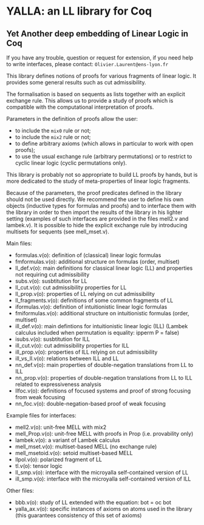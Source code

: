 # YALLA: an LL library for Coq

## Yet Another deep embedding of Linear Logic in Coq



If you have any trouble, question or request for extension, if you need help to write interfaces,
please contact:  `Olivier.Laurent@ens-lyon.fr`


This library defines notions of proofs for various fragments of linear logic.
It provides some general results such as cut admissibility.

The formalisation is based on sequents as lists together with an explicit exchange rule.
This allows us to provide a study of proofs which is compatible with the computational interpretation of proofs.

Parameters in the definition of proofs allow the user:

* to include the `mix0` rule or not;
* to include the `mix2` rule or not;
* to define arbitrary axioms
     (which allows in particular to work with open proofs);
* to use the usual exchange rule (arbitrary permutations)
   or to restrict to cyclic linear logic (cyclic permutations only).

This library is probably not so appropriate to build LL proofs by hands, but is more dedicated to the study of meta-properties of linear logic fragments.

Because of the parameters, the proof predicates defined in the library should not be used directly.
We recommend the user to define his own objects (inductive types for formulas and proofs) and to interface them with the library in order to then import the results of the library in his lighter setting (examples of such interfaces are provided in the files mell2.v and lambek.v).
It is possible to hide the explicit exchange rule by introducing multisets for sequents (see mell_mset.v).



Main files:

* formulas.v(o):
    definition of (classical) linear logic formulas
* fmformulas.v(o):
    additional structure on formulas (order, multiset)
* ll_def.v(o):
    main definitions for classical linear logic (LL)
    and properties not requiring cut admissibility
* subs.v(o):
    susbtitution for LL
* ll_cut.v(o):
    cut admissibility properties for LL
* ll_prop.v(o):
    properties of LL relying on cut admissibility
* ll_fragments.v(o):
    definitions of some common fragments of LL
* iformulas.v(o):
    definition of intuitionistic linear logic formulas
* fmiformulas.v(o):
    additional structure on intuitionistic formulas (order, multiset)
* ill_def.v(o):
    main defintions for intuitionistic linear logic (ILL)
    (Lambek calculus included when permutation is equality:
       ipperm P = false)
* isubs.v(o):
    susbtitution for ILL
* ill_cut.v(o):
    cut admissibility properties for ILL
* ill_prop.v(o):
    properties of ILL relying on cut admissibility
* ill_vs_ll.v(o):
    relations between ILL and LL
* nn_def.v(o):
    main properties of double-negation translations from LL to ILL
* nn_prop.v(o):
    properties of double-negation translations from LL to ILL
    related to expressiveness analysis
* llfoc.v(o):
    definitions of focused systems
    and proof of strong focusing from weak focusing
* nn_foc.v(o):
    double-negation-based proof of weak focusing

Example files for interfaces:

* mell2.v(o):
    unit-free MELL with mix2
* mell_Prop.v(o):
    unit-free MELL with proofs in Prop (i.e. provability only)
* lambek.v(o):
    a variant of Lambek calculus
* mell_mset.v(o):
    multiset-based MELL (no exchange rule)
* mell_msetoid.v(o):
    setoid multiset-based MELL
* llpol.v(o):
    polarized fragment of LL
* tl.v(o):
    tensor logic
* ll_smp.v(o):
    interface with the microyalla self-contained version of LL
* ill_smp.v(o):
    interface with the microyalla self-contained version of ILL

Other files:

* bbb.v(o):
    study of LL extended with the equation: bot = oc bot
* yalla_ax.v(o):
    specific instances of axioms on atoms used in the library
    (this guarantees consistency of this set of axioms)


